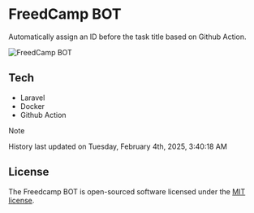 # FreedCamp BOT

Automatically assign an ID before the task title based on Github Action.

![FreedCamp BOT](https://repository-images.githubusercontent.com/737932867/7d34798b-2680-471c-b089-a78a718d3d6a)

## Tech

- Laravel
- Docker
- Github Action

> [!NOTE]  
> History last updated on Tuesday, February 4th, 2025, 3:40:18 AM

## License

The Freedcamp BOT is open-sourced software licensed under the [MIT license](https://opensource.org/licenses/MIT).
